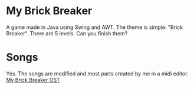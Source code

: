 # My Brick Breaker
 A game made in Java using Swing and AWT. The theme is simple: "Brick Breaker". There are 5 levels. Can you finish them?

# Songs
Yes. The songs are modified and most parts created by me in a midi editor.
[My Brick Breaker OST](https://www.youtube.com/watch?v=BWBnVE5QZM4)
